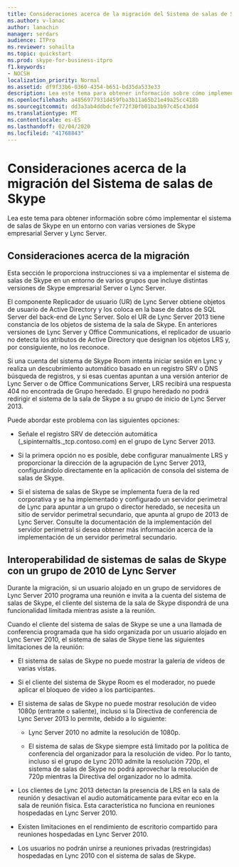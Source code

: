```yaml
---
title: Consideraciones acerca de la migración del Sistema de salas de Skype
ms.author: v-lanac
author: lanachin
manager: serdars
audience: ITPro
ms.reviewer: sohailta
ms.topic: quickstart
ms.prod: skype-for-business-itpro
f1.keywords:
- NOCSH
localization_priority: Normal
ms.assetid: df9f33b6-0360-4354-b651-bd35da533e33
description: Lea este tema para obtener información sobre cómo implementar el sistema de salas de Skype en un entorno con varias versiones de Skype empresarial Server y Lync Server.
ms.openlocfilehash: a4856977931d459fba3b11a65b21e49a25cc418b
ms.sourcegitcommit: dd3a3ab4ddbdcfe772f30fb01ba3b97c45c43dd4
ms.translationtype: MT
ms.contentlocale: es-ES
ms.lasthandoff: 02/04/2020
ms.locfileid: "41768843"
---
```

# <a name="skype-room-system-migration-considerations"></a>Consideraciones acerca de la migración del Sistema de salas de Skype
 
Lea este tema para obtener información sobre cómo implementar el sistema de salas de Skype en un entorno con varias versiones de Skype empresarial Server y Lync Server.
  
## <a name="migration-considerations"></a>Consideraciones acerca de la migración

Esta sección le proporciona instrucciones si va a implementar el sistema de salas de Skype en un entorno de varios grupos que incluye distintas versiones de Skype empresarial Server o Lync Server. 
  
El componente Replicador de usuario (UR) de Lync Server obtiene objetos de usuario de Active Directory y los coloca en la base de datos de SQL Server del back-end de Lync Server. Solo el UR de Lync Server 2013 tiene constancia de los objetos de sistema de la sala de Skype. En anteriores versiones de Lync Server y Office Communications, el replicador de usuario no detecta los atributos de Active Directory que designan los objetos LRS y, por consiguiente, no los reconoce. 
  
Si una cuenta del sistema de Skype Room intenta iniciar sesión en Lync y realiza un descubrimiento automático basado en un registro SRV o DNS búsqueda de registros, y si esas cuentas apuntan a una versión anterior de Lync Server o de Office Communications Server, LRS recibirá una respuesta 404 no encontrada de  Grupo heredado. El grupo heredado no podrá redirigir el sistema de la sala de Skype a su grupo de inicio de Lync Server 2013. 
  
Puede abordar este problema con las siguientes opciones: 
  
- Señale el registro SRV de detección automática (_sipinternaltls._tcp.contoso.com) en el grupo de Lync Server 2013.
    
- Si la primera opción no es posible, debe configurar manualmente LRS y proporcionar la dirección de la agrupación de Lync Server 2013, configurándolo directamente en la aplicación de consola del sistema de salas de Skype. 
    
- Si el sistema de salas de Skype se implementa fuera de la red corporativa y se ha implementado y configurado un servidor perimetral de Lync para apuntar a un grupo o director heredado, se necesita un sitio de servidor perimetral secundario, que apunta al grupo de 2013 de Lync Server. Consulte la documentación de la implementación del servidor perimetral si desea obtener más información acerca de la implementación de un servidor perimetral secundario. 
    
## <a name="skype-room-system-interoperability-with-a-lync-server-2010-pool"></a>Interoperabilidad de sistemas de salas de Skype con un grupo de 2010 de Lync Server

Durante la migración, si un usuario alojado en un grupo de servidores de Lync Server 2010 programa una reunión e invita a la cuenta del sistema de salas de Skype, el cliente del sistema de la sala de Skype dispondrá de una funcionalidad limitada mientras asiste a la reunión. 
  
Cuando el cliente del sistema de salas de Skype se une a una llamada de conferencia programada que ha sido organizada por un usuario alojado en Lync Server 2010, el sistema de salas de Skype tiene las siguientes limitaciones de la reunión: 
  
- El sistema de salas de Skype no puede mostrar la galería de vídeos de varias vistas.
    
- Si el cliente del sistema de Skype Room es el moderador, no puede aplicar el bloqueo de video a los participantes.
    
- El sistema de salas de Skype no puede mostrar resolución de video 1080p (entrante o saliente), incluso si la Directiva de conferencia de Lync Server 2013 lo permite, debido a lo siguiente: 
    
  - Lync Server 2010 no admite la resolución de 1080p.
    
  - El sistema de salas de Skype siempre está limitado por la política de conferencia del organizador para la resolución de video. Por lo tanto, incluso si el grupo de Lync 2010 admite la resolución 720p, el sistema de salas de Skype no podrá aprovechar la resolución de 720p mientras la Directiva del organizador no lo admita. 
    
- Los clientes de Lync 2013 detectan la presencia de LRS en la sala de reunión y desactivan el audio automáticamente para evitar eco en la sala de reunión física. Esta característica no funciona en reuniones hospedadas en Lync Server 2010.
    
- Existen limitaciones en el rendimiento de escritorio compartido para reuniones hospedadas en Lync Server 2010.
    
- Los usuarios no podrán unirse a reuniones privadas (restringidas) hospedadas en Lync 2010 con el sistema de salas de Skype.
    


